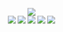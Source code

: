 <div align="center">
  <img src="https://capsule-render.vercel.app/api?type=waving&height=200&section=header&text=UMA&fontAlign=80&fontAlignY=40&color=gradient"/> 
</div>
<div align="center">
 <img src="https://img.shields.io/badge/github-#181717?style=flat&logo=최성용&logoColor=white"/>
 <img src="https://img.shields.io/badge/github-#181717?style=flat&logo=안성민&logoColor=white"/>
 <img src="https://img.shields.io/badge/github-#181717?style=flat&logo=함종규&logoColor=white"/>
 <img src="https://img.shields.io/badge/github-#181717?style=flat&logo=강민철&logoColor=white"/>
 <img src="https://img.shields.io/badge/github-#181717?style=flat&logo=양한진&logoColor=white"/>
</div>
